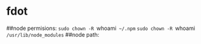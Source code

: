 fdot
====

##node permisions:
`sudo chown -R `whoami` ~/.npm`
`sudo chown -R `whoami` /usr/lib/node_modules`
##node path:
